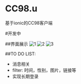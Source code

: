 # CC98.u
基于ionic的CC98客户端

#开发中

##界面展示
![1](http://139.129.28.8/imgres/ss1.jpg)
![2](http://139.129.28.8/imgres/ss2.jpg)
![3](http://139.129.28.8/imgres/ss3.jpg)

##TO DO LIST:
- 消息相关
- filter: 时间，性别，图片，链接等
- 实现长期登录

